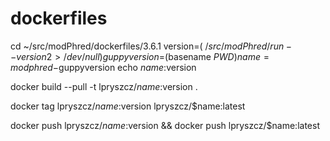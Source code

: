 # dockerfiles

cd ~/src/modPhred/dockerfiles/3.6.1
version=$(~/src/modPhred/run --version 2> /dev/null)
guppyversion=$(basename $PWD)
name=modphred-$guppyversion
echo $name:$version

docker build --pull -t lpryszcz/$name:$version .

docker tag lpryszcz/$name:$version lpryszcz/$name:latest

docker push lpryszcz/$name:$version && docker push lpryszcz/$name:latest

